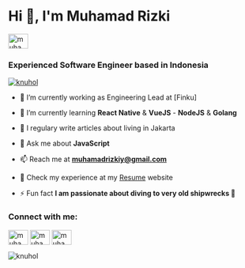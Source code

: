 
<h1 align="left">Hi 👋, I'm Muhamad Rizki</h1>  

<p align="left">
<a href="https://www.linkedin.com/in/muhamadrizki" target="blank"><img align="center" src="https://cdn.jsdelivr.net/npm/simple-icons@3.0.1/icons/linkedin.svg" alt="muhamadrizkiy" height="30" width="40" /></a> 

<h3 align="left">Experienced Software Engineer based in Indonesia</h3>  
  
<p align="left"> <a href="https://github.com/ryo-ma/github-profile-trophy"><img src="https://github-profile-trophy.vercel.app/?username=muhamadrizkiy" alt="knuhol" /></a> </p>  
  
- 🔭 I’m currently working as Engineering Lead at [Finku]
  
- 🌱 I’m currently learning **React Native** & **VueJS** - **NodeJS** & **Golang**
  
- 📝 I regulary write articles about living in Jakarta
  
- 💬 Ask me about **JavaScript**  
  
- 📫 Reach me at **muhamadrizkiy@gmail.com**  
  
- 📄 Check my experience at my [Resume](https://www.linkedin.com/in/muhamadrizki)   website
  
- ⚡ Fun fact **I am passionate about diving to very old shipwrecks 🤿**  
  
### Connect with me:

<a href="https://www.linkedin.com/in/muhamadrizki" target="blank"><img align="center" src="https://cdn.jsdelivr.net/npm/simple-icons@v3/icons/twitter.svg" alt="muhamadrizkiy" height="30" width="40" /></a> 
<a href="https://www.linkedin.com/in/muhamadrizki" target="blank"><img align="center" src="https://cdn.jsdelivr.net/npm/simple-icons@3.0.1/icons/linkedin.svg" alt="muhamadrizkiy" height="30" width="40" /></a> 
<a href="https://www.linkedin.com/in/muhamadrizki" target="blank"><img align="center" src="https://cdn.jsdelivr.net/npm/simple-icons@v3/icons/instagram.svg" alt="muhamadrizkiy" height="30" width="40" /></a> 
  
<p align="left"><img src="https://github-readme-stats.vercel.app/api?username=muhamadrizkiy&show_icons=true&locale=en" alt="knuhol" /></p>
